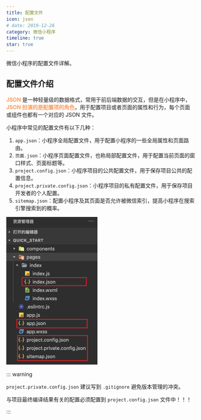 ```yaml
---
title: 配置文件
icon: json
# date: 2019-12-26
category: 微信小程序
timeline: true
star: true
---
```


微信小程序的配置文件详解。

<!-- more -->

## 配置文件介绍

<strong style="color: #fb9b5f">JSON</strong> 是一种轻量级的数据格式，常用于前后端数据的交互，但是在小程序中，<strong style="color: #fb9b5f">JSON 扮演的是配置项的角色</strong>，用于配置项目或者页面的属性和行为，每个页面或组件也都有一个对应的 JSON 文件。

小程序中常见的配置文件有以下几种：

1. `app.json`：小程序全局配置文件，用于配置小程序的一些全局属性和页面路由。
2. `页面.json`：小程序页面配置文件，也称局部配置文件，用于配置当前页面的窗口样式、页面标题等。
3. `project.config.json`：小程序项目的公共配置文件，用于保存项目公共的配置信息。
4. `project.private.config.json`：小程序项目的私有配置文件，用于保存项目开发者的个人配置。
5. `sitemap.json`：配置小程序及其页面是否允许被微信索引，提高小程序在搜索引擎搜索到的概率。

<img src="../assets/小程序配置文件.png" alt="小程序配置文件" style="zoom: 50%;" />

::: warning

`project.private.config.json` 建议写到 `.gitignore` 避免版本管理的冲突。

与项目最终编译结果有关的配置必须配置到 `project.config.json` 文件中！！！

:::

















